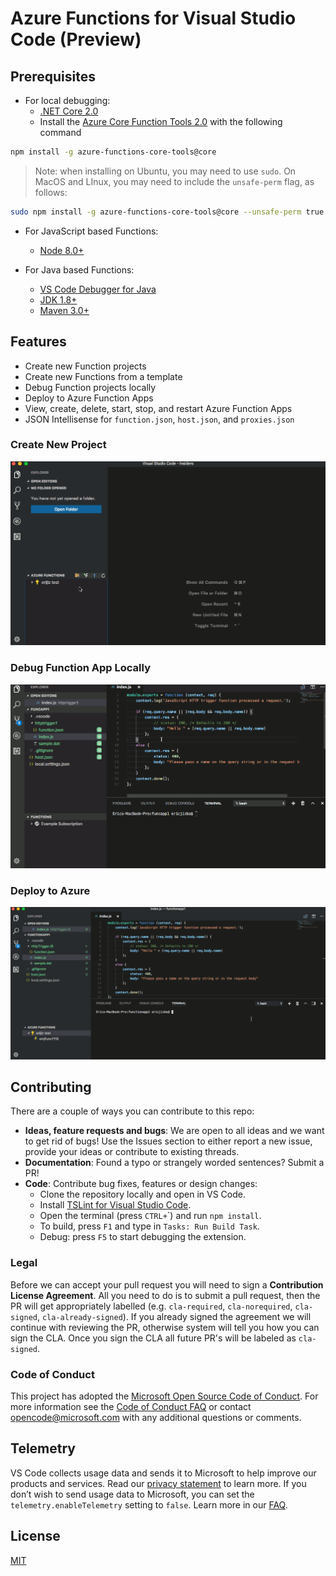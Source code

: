 # Azure Functions for Visual Studio Code (Preview)

## Prerequisites
* For local debugging:
  * [.NET Core 2.0](https://www.microsoft.com/net/download/core)
  * Install the [Azure Core Function Tools 2.0](https://docs.microsoft.com/en-us/azure/azure-functions/functions-run-local) with the following command

```bash
npm install -g azure-functions-core-tools@core
```
> Note: when installing on Ubuntu, you may need to use `sudo`. On MacOS and LInux, you may need to include the `unsafe-perm` flag, as follows:
```bash
sudo npm install -g azure-functions-core-tools@core --unsafe-perm true
 ```

* For JavaScript based Functions:
  * [Node 8.0+](https://nodejs.org/)

* For Java based Functions:
  * [VS Code Debugger for Java](https://marketplace.visualstudio.com/items?itemName=vscjava.vscode-java-debug)
  * [JDK 1.8+](http://www.oracle.com/technetwork/java/javase/downloads/index.html)
  * [Maven 3.0+](https://maven.apache.org/)

## Features

* Create new Function projects
* Create new Functions from a template
* Debug Function projects locally
* Deploy to Azure Function Apps
* View, create, delete, start, stop, and restart Azure Function Apps
* JSON Intellisense for `function.json`, `host.json`, and `proxies.json`

### Create New Project

![CreateProject](resources/CreateProject.gif)

### Debug Function App Locally

![Debug](resources/Debug.gif)

### Deploy to Azure

![Deploy](resources/Deploy.gif)

## Contributing
There are a couple of ways you can contribute to this repo:

- **Ideas, feature requests and bugs**: We are open to all ideas and we want to get rid of bugs! Use the Issues section to either report a new issue, provide your ideas or contribute to existing threads.
- **Documentation**: Found a typo or strangely worded sentences? Submit a PR!
- **Code**: Contribute bug fixes, features or design changes:
  - Clone the repository locally and open in VS Code.
  - Install [TSLint for Visual Studio Code](https://marketplace.visualstudio.com/items?itemName=eg2.tslint).
  - Open the terminal (press `CTRL+`\`) and run `npm install`.
  - To build, press `F1` and type in `Tasks: Run Build Task`.
  - Debug: press `F5` to start debugging the extension.

### Legal
Before we can accept your pull request you will need to sign a **Contribution License Agreement**. All you need to do is to submit a pull request, then the PR will get appropriately labelled (e.g. `cla-required`, `cla-norequired`, `cla-signed`, `cla-already-signed`). If you already signed the agreement we will continue with reviewing the PR, otherwise system will tell you how you can sign the CLA. Once you sign the CLA all future PR's will be labeled as `cla-signed`.

### Code of Conduct
This project has adopted the [Microsoft Open Source Code of Conduct](https://opensource.microsoft.com/codeofconduct/). For more information see the [Code of Conduct FAQ](https://opensource.microsoft.com/codeofconduct/faq/) or contact [opencode@microsoft.com](mailto:opencode@microsoft.com) with any additional questions or comments.

## Telemetry
VS Code collects usage data and sends it to Microsoft to help improve our products and services. Read our [privacy statement](https://go.microsoft.com/fwlink/?LinkID=528096&clcid=0x409) to learn more. If you don’t wish to send usage data to Microsoft, you can set the `telemetry.enableTelemetry` setting to `false`. Learn more in our [FAQ](https://code.visualstudio.com/docs/supporting/faq#_how-to-disable-telemetry-reporting).

## License
[MIT](LICENSE.md)
